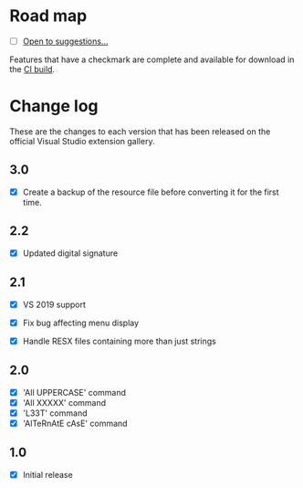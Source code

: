 # Road map

- [ ] [Open to suggestions...](https://github.com/mrlacey/ResPsuedoLoc/issues/new)

Features that have a checkmark are complete and available for
download in the
[CI build](http://vsixgallery.com/extension/ResPsuedoLoc.fb9c5e68-fb3b-44f4-9412-717109dc3ba9/).

# Change log

These are the changes to each version that has been released
on the official Visual Studio extension gallery.

## 3.0

- [x] Create a backup of the resource file before converting it for the first time.

## 2.2

- [x] Updated digital signature

## 2.1

- [x] VS 2019 support
- [x] Fix bug affecting menu display
- [x] Handle RESX files containing more than just strings


## 2.0

- [x] 'All UPPERCASE' command
- [x] 'All XXXXX' command
- [x] 'L33T' command
- [x] 'AlTeRnAtE cAsE' command

## 1.0

- [x] Initial release
